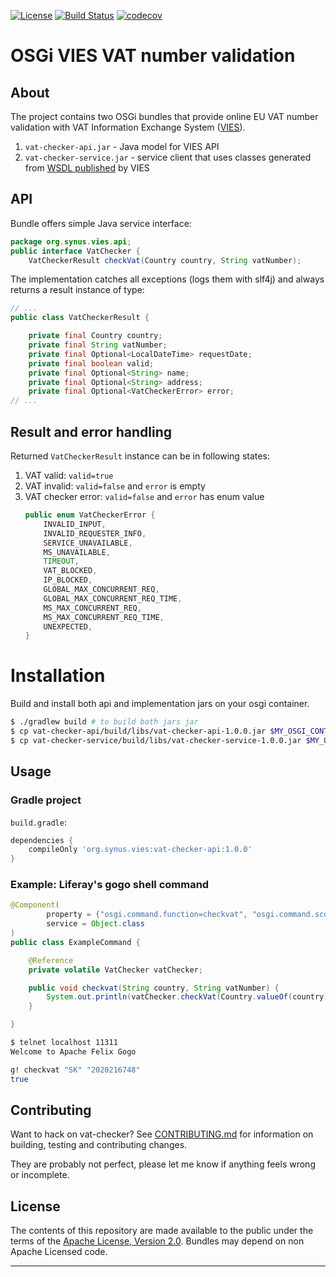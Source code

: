 [![License](https://img.shields.io/badge/License-Apache%202.0-blue.svg)](https://opensource.org/licenses/Apache-2.0) [![Build Status](https://travis-ci.org/synus-org/osgi-vat-checker.svg?branch=master)](https://travis-ci.org/synus-org/osgi-vat-checker)
[![codecov](https://codecov.io/gh/synus-org/osgi-vat-checker/branch/master/graph/badge.svg)](https://codecov.io/gh/synus-org/osgi-vat-checker)
# OSGi VIES VAT number validation
## About
The project contains two OSGi bundles that provide online EU VAT number validation with VAT Information Exchange System ([VIES][1]).

1. `vat-checker-api.jar` - Java model for VIES API
1. `vat-checker-service.jar` - service client that uses classes generated from [WSDL published][2] by VIES

## API
Bundle offers simple Java service interface:
```java
package org.synus.vies.api;
public interface VatChecker {
    VatCheckerResult checkVat(Country country, String vatNumber);
```
The implementation catches all exceptions (logs them with slf4j) and always returns a result instance of type:
```java
// ...
public class VatCheckerResult {

    private final Country country;
    private final String vatNumber;
    private final Optional<LocalDateTime> requestDate;
    private final boolean valid;
    private final Optional<String> name;
    private final Optional<String> address;
    private final Optional<VatCheckerError> error;
// ...
```

## Result and error handling
Returned `VatCheckerResult` instance can be in following states:
1. VAT valid: `valid=true`
1. VAT invalid: `valid=false` and `error` is empty
1. VAT checker error: `valid=false` and `error` has enum value 
    ```java
    public enum VatCheckerError {
        INVALID_INPUT,
        INVALID_REQUESTER_INFO,
        SERVICE_UNAVAILABLE,
        MS_UNAVAILABLE,
        TIMEOUT,
        VAT_BLOCKED,
        IP_BLOCKED,
        GLOBAL_MAX_CONCURRENT_REQ,
        GLOBAL_MAX_CONCURRENT_REQ_TIME,
        MS_MAX_CONCURRENT_REQ,
        MS_MAX_CONCURRENT_REQ_TIME,
        UNEXPECTED,
    }
    ```

# Installation
Build and install both api and implementation jars on your osgi container. 

```bash
$ ./gradlew build # to build both jars jar
$ cp vat-checker-api/build/libs/vat-checker-api-1.0.0.jar $MY_OSGI_CONTAINER
$ cp vat-checker-service/build/libs/vat-checker-service-1.0.0.jar $MY_OSGI_CONTAINER
```
## Usage
### Gradle project
`build.gradle`:
```gradle
dependencies {
    compileOnly 'org.synus.vies:vat-checker-api:1.0.0'
}
```
### Example: Liferay's gogo shell command
```java
@Component(
        property = {"osgi.command.function=checkvat", "osgi.command.scope=blade"},
        service = Object.class
)
public class ExampleCommand {

    @Reference
    private volatile VatChecker vatChecker;

    public void checkvat(String country, String vatNumber) {
        System.out.println(vatChecker.checkVat(Country.valueOf(country), vatNumber).isValid());
    }

}
```

```bash
$ telnet localhost 11311
Welcome to Apache Felix Gogo

g! checkvat "SK" "2020216748"
true
```

## Contributing

Want to hack on vat-checker? See [CONTRIBUTING.md](CONTRIBUTING.md) for information on building, testing and contributing changes. 

They are probably not perfect, please let me know if anything feels wrong or incomplete.

## License

The contents of this repository are made available to the public under the terms of the [Apache License, Version 2.0](https://www.apache.org/licenses/LICENSE-2.0).
Bundles may depend on non Apache Licensed code.

---
[1]:http://ec.europa.eu/taxation_customs/vies/
[2]:http://ec.europa.eu/taxation_customs/vies/technicalInformation.html
